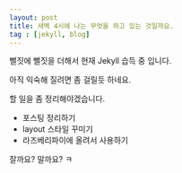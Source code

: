 ```yaml
---
layout: post
title: 새벽 4시에 나는 무엇을 하고 있는 것일까요.
tag : [jekyll, blog]
---
```


뻘짓에 뻘짓을 더해서 현재 Jekyll 습득 중 입니다.

아직 익숙해 질려면 좀 걸릴듯 하네요.

할 일을 좀 정리해야겠습니다.

* 포스팅 정리하기
* layout 스타일 꾸미기
* 라즈베리파이에 올려서 사용하기

잘까요? 말까요? ㅋ